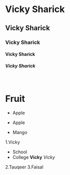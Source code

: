 # Vicky Sharick
## Vicky Sharick
### Vicky Sharick
#### Vicky Sharick
##### Vicky Sharick

 </br>

# Fruit
+ Apple
- Apple
+ Mango

1.Vicky </br>
   + School
   + College 
**Vicky**
*Vicky*


2.Tauqeer
3.Faisal
